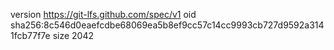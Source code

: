 version https://git-lfs.github.com/spec/v1
oid sha256:8c546d0eaefcdbe68069ea5b8ef9cc57c14cc9993cb727d9592a3141fcb77f7e
size 2042
